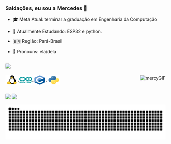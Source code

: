 ### Saldações, eu sou a Mercedes 🖖

- 🎓 Meta Atual: terminar a graduação em Engenharia da Computação
- 🧐 Atualmente Estudando: ESP32 e python.
- 🇧🇷 Região: Pará-Brasil 
- 🌻 Pronouns: ela/dela

  ##
  
<div>
  <a href="https://github.com/mercedesDiniz">
  <img height="180em" src="https://github-readme-stats.vercel.app/api?username=mercedesDiniz&show_icons=true&theme=dracula&include_all_commits=true&count_private=true"/>
</div>
<div style="display: inline_block"><br>

  <img align="center" alt="mercy-linux" height="30" width="40" src="https://github.com/devicons/devicon/blob/master/icons/linux/linux-original.svg">
  <img align="center" alt="mercy-arduino" height="30" width="40" src="https://github.com/devicons/devicon/blob/master/icons/arduino/arduino-original-wordmark.svg">
   <img align="center" alt="mercy-c" height="30" width="40" src="https://github.com/devicons/devicon/blob/master/icons/c/c-original.svg">
  <img align="center" alt="mercy-Python" height="30" width="40" src="https://raw.githubusercontent.com/devicons/devicon/master/icons/python/python-original.svg">
  <img align="right" alt="mercyGIF" src="https://media.giphy.com/media/BUw8GTuBlkdFFCPjd9/giphy.gif">
</div>
  
 ##
  
 <div> 
  <a href = "mercy.diniz82@gmail.com"><img src="https://img.shields.io/badge/Gmail-D14836?style=for-the-badge&logo=gmail&logoColor=white" target="_blank"></a>
  <a href = "mercedes.diniz@itec.ufpa.br"><img src="https://img.shields.io/badge/-Gmail-%23333?style=for-the-badge&logo=gmail&logoColor=white" target="_blank"></a>

 
  ![Snake animation](https://github.com/mercedesDiniz/mercedesDiniz/blob/output/github-contribution-grid-snake.svg)
 
</div>
